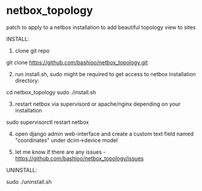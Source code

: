 # netbox_topology
patch to apply to a netbox installation to add beautiful topology view to sites

INSTALL:

1. clone git repo

git clone https://github.com/bashioo/netbox_topology.git

2. run install.sh, sudo might be required to get access to netbox installation directory:

cd netbox_topology
sudo ./install.sh

3. restart netbox via supervisord or apache/nginx depending on your installation

sudo supervisorctl restart netbox

4. open django admin web-interface and create a custom text field named "coordinates" under dcim->device model

5. let me know if there are any issues - https://github.com/bashioo/netbox_topology/issues



UNINSTALL:

sudo ./uninstall.sh
